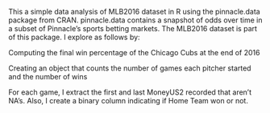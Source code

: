 This a simple data analysis of MLB2016 dataset in R using the pinnacle.data package from CRAN. pinnacle.data contains a snapshot of odds over time in a subset of Pinnacle’s sports betting markets. The MLB2016 dataset is part of this package. I explore as follows by:

Computing the final win percentage of the Chicago Cubs at the end of 2016

Creating an object that counts the number of games each pitcher started and the number of wins

For each game, I extract the first and last MoneyUS2 recorded that aren’t NA’s. Also, I create a binary column indicating if Home Team won or not.


